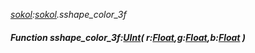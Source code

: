 _[sokol](../../modules/sokol/sokol-module.md):[sokol](../../modules/sokol/sokol-module.md).sshape\_color\_3f_
##### Function sshape\_color\_3f:[UInt](../../modules/wonkey/wonkey-types-uint.md)( r:[Float](../../modules/wonkey/wonkey-types-float.md),g:[Float](../../modules/wonkey/wonkey-types-float.md),b:[Float](../../modules/wonkey/wonkey-types-float.md) )
